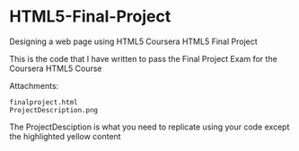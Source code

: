 # HTML5-Final-Project
Designing a web page using HTML5
Coursera HTML5 Final Project

This is the code that I have written to pass the Final Project Exam for the Coursera HTML5 Course

Attachments:

    finalproject.html
    ProjectDescription.png

The ProjectDesciption is what you need to replicate using your code except the highlighted yellow content
